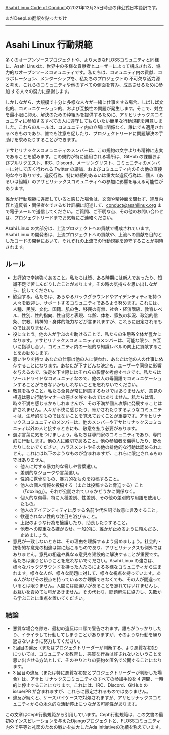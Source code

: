 [Asahi Linux Code of Conduct](https://asahilinux.org/code-of-conduct/)の2021年12月25日時点の非公式日本語訳です。
 
まだDeepLの翻訳を貼っただけ
 
---
# Asahi Linux 行動規範

多くのオープンソースプロジェクトや、より大きなFLOSSコミュニティと同様に、Asahi Linuxは、世界中の多様な貢献者とユーザーによって構成される、協力的なオープンソースコミュニティです。私たちは、コミュニティ内の貢献、コラボレーション、メンターシップを、私たちのプロジェクトの 不可欠な活力源と考え、これらのコミュニティや他のすべての側面を育み、成長させるために参加 する人々の努力に感謝します。

しかしながら、大規模で十分に多様な人々が一緒に仕事をする場合、しばしば文化的、コミュニケーション的、および互換性の問題が発生します。そこで、対立を最小限に抑え、解決のための枠組みを提供するために、アサヒリナックスコミュニティに参加するすべての人に遵守してもらいたい簡単な行動規範を用意しました。これらのルールは、コミュニティ内の立場に関係なく、誰にでも適用されるべきものであり、誰でも注意を促したり、プロジェクトリードに問題解決の手助けを求めたりすることができます。

アサヒリナックスコミュニティのメンバーは、この規約の文字よりも精神に忠実であることを望みます。この規約が特に適用される場所は、GitHub の課題およびプルリクエスト、IRC、Discord、メーリングリスト、コミュニティのメンバーに対して広く行われる Twitter の議論、およびコミュニティ内のその他の直接的なやり取りです。違反行為、特に継続的あるいは重大な違反行為は、個人（あるいは組織）のアサヒリナックスコミュニティへの参加に影響を与える可能性があります。

誰かが行動規範に違反していると感じた場合は、文面や精神面を問わず、違反内容と違反者・関係者をできるだけ詳細に記述して、conduct@asahilinux.org まで電子メールで送信してください。ご質問、ご不明な点、その他のお問い合わせは、プロジェクトリードまでお気軽にご連絡ください。

Asahi Linux の大部分は、上流プロジェクトへの貢献で構成されています。Asahi Linux の開発者は、上流プロジェクトへの貢献や、上流への貢献を目的としたコードの開発において、それぞれの上流での行動規範を遵守することが期待されます。

## ルール
- 友好的で辛抱強くあること。私たちは皆、ある時期には新人であったり、知識不足で苦しんだりしたことがあります。その時の気持ちを思い出しながら、接してください。
- 歓迎する。私たちは、あらゆるバックグラウンドやアイデンティティを持つ人々を歓迎し、サポートするコミュニティであるよう努めます。これには、人種、民族、文化、国籍、肌の色、移民の有無、社会・経済階級、教育レベル、性別、性的指向、性自認と表現、年齢、体格、家族の状況、政治的信条、宗教、精神的・身体的能力などが含まれますが、これらに限定されるものではありません。
- 役に立とう。他の人が学ぶのを助けることで、私たちの生態系全体が豊かになります。アサヒリナックスコミュニティのメンバーは、可能な限り、お互いに指導し合い、コミュニティ内の一般的な知識レベルの向上に貢献することをお勧めします。
- 思いやりを持つ あなたの仕事は他の人に使われ、あなたは他の人の仕事に依存することになります。あなたが下すどんな決定も、ユーザーや同僚に影響を与えるので、決定を下す際にはそれらの影響を考慮すべきです。私たちはワールドワイドなコミュニティなので、他の人の母国語でコミュニケーションすることができないかもしれないことを忘れないでください。
- 敬意を払うこと。私たち全員が常に同意するわけではありませんが、意見の相違は悪い行動やマナーの悪さを許すものではありません。私たちは皆、時々不満を感じるかもしれませんが、その不満が個人攻撃に発展することは許されません。人々が不快に感じたり、脅かされたりするようなコミュニティは、生産的なものではないことを覚えておくことが重要です。アサヒリナックスコミュニティのメンバーは、他のメンバーやアサヒリナックスコミュニティ以外の人と接するときにも、敬意を払う必要があります。
- 選ぶ言葉に気をつけましょう。私たちは専門家のコミュニティであり、専門的に行動します。他の人に親切であること。他の参加者を侮辱したり、貶めたりしないでください。ハラスメントやその他の排他的な行動は認められません。これには以下のようなものが含まれますが、これらに限定されるものではありません。
  - 他人に対する暴力的な脅しや言葉遣い。
  - 差別的なジョークや言葉遣い。
  - 性的に露骨なもの、暴力的なものを投稿すること。
  - 他人の個人情報を投稿する（または投稿すると脅迫する）こと（「doxing」）。それが公開されているかどうかに関係なく。
  - 個人的な侮辱、特に人種差別、性差別、その他の差別的な用語を使用したもの。
  - 他人のアイデンティティに反する名前や代名詞で故意に言及すること。
  - 歓迎されない性的な注目を浴びること。
  - 上記のような行為を擁護したり、助長したりすること。
  - 他者への度重なる嫌がらせ。一般的に、誰かが止めるように頼んだら、止めましょう。
- 意見が一致しないときは、その理由を理解するよう努めましょう。社会的・技術的な意見の相違は常に起こるものであり、アサヒリナックスも例外ではありません。意見の相違や異なる意見を建設的に解決することが重要です。私たちは違うということを忘れないでください。Asahi Linux の強さは、様々なバックグラウンドを持った人たちによる多様なコミュニティから生まれます。様々な人が、様々な問題に対して、様々な視点を持っています。ある人がなぜその視点を持っているのか理解できなくても、その人が間違っているとは限りません。人間には間違いがあることを忘れてはいけませんし、お互いを責めても埒があきません。その代わり、問題解決に協力し、失敗から学ぶことに重点を置いてください。

## 結論
- 悪質な場合を除き、最初の違反は口頭で警告されます。誰もがうっかりしたり、イライラして行動してしまうことがありますが、そのような行動を繰り返さないように努力してください。
- 2回目の違反（またはプロジェクトリーダーが判断する、より悪質な初犯）については、コミュニティを教育し、悪質な行為は許されないということを思い出させる方法として、そのやりとりの要約を匿名で公開することになります。
- 3 回目の違反（または特に悪質な初犯とプロジェクトリーダーが判断した場合）は、アサヒ リナックスコミュニティのすべての参加手段を 4 週間、一時的に停止することになります。これには、IRC、Discord、GitHub の issue/PR が含まれますが、これらに限定されるものではありません。
- 違反が続くと、ケースバイケースで対処されますが、アサヒリナックスコミュニティからの永久的な活動停止につながる可能性があります。

この文章はCeph行動規範から引用しています。Ceph行動規範は、この文書の最初のインスピレーションを与えたDjangoプロジェクトと、FLOSSコミュニティ内外で平等と礼節のための戦いを拡大したAda Initiativeの功績を称えています。
